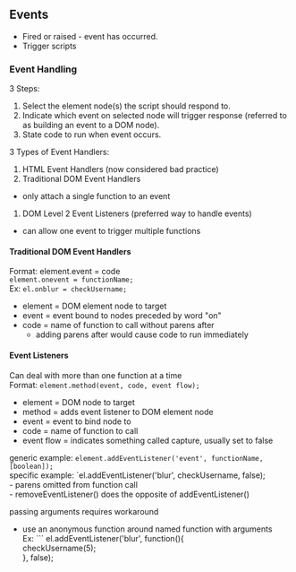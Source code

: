 ## Events

- Fired or raised - event has occurred.
- Trigger scripts

### Event Handling

3 Steps:
1. Select the element node(s) the script should respond to.
1. Indicate which event on selected node will trigger response (referred to as building an event to a DOM node).
1. State code to run when event occurs.

3 Types of Event Handlers:
1. HTML Event Handlers (now considered bad practice)
1. Traditional DOM Event Handlers  
  - only attach a single function to an event
1. DOM Level 2 Event Listeners (preferred way to handle events)  
  - can allow one event to trigger multiple functions
  
#### Traditional DOM Event Handlers

Format: element.event = code  
  `element.onevent = functionName;`  
  Ex: `el.onblur = checkUsername;`  
  - element = DOM element node to target  
  - event = event bound to nodes preceded by word "on"  
  - code = name of function to call without parens after  
    - adding parens after would cause code to run immediately
    
#### Event Listeners

Can deal with more than one function at a time  
Format: `element.method(event, code, event flow);`  
  - element = DOM node to target  
  - method = adds event listener to DOM element node  
  - event = event to bind node to  
  - code = name of function to call  
  - event flow = indicates something called capture, usually set to false
  
  generic example: `element.addEventListener('event', functionName, [boolean]);`  
  specific example: `el.addEventListener('blur', checkUsername, false);  
    - parens omitted from function call  
    - removeEventListener() does the opposite of addEventListener()
    
  passing arguments requires workaround  
  - use an anonymous function around named function with arguments  
  Ex: ```
  el.addEventListener('blur', function(){  
    checkUsername(5);  
  }, false);
  ```
